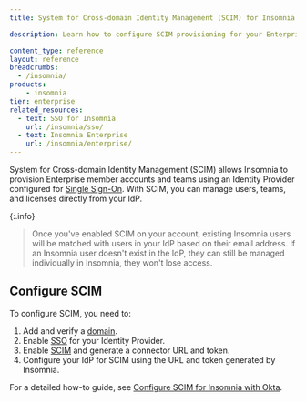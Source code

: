 ```yaml
---
title: System for Cross-domain Identity Management (SCIM) for Insomnia

description: Learn how to configure SCIM provisioning for your Enterprise account.

content_type: reference
layout: reference
breadcrumbs: 
  - /insomnia/
products:
    - insomnia
tier: enterprise
related_resources:
  - text: SSO for Insomnia
    url: /insomnia/sso/
  - text: Insomnia Enterprise
    url: /insomnia/enterprise/
---
```


System for Cross-domain Identity Management (SCIM) allows Insomnia to provision Enterprise member accounts and teams using an Identity Provider configured for [Single Sign-On](/insomnia/sso/). 
With SCIM, you can manage users, teams, and licenses directly from your IdP. 

{:.info}
> Once you've enabled SCIM on your account, existing Insomnia users will be matched with users in your IdP based on their email address. If an Insomnia user doesn't exist in the IdP, they can still be managed individually in Insomnia, they won't lose access.

## Configure SCIM

To configure SCIM, you need to:
1. Add and verify a [domain](https://app.insomnia.rest/app/enterprise/domains/list).
1. Enable [SSO](https://app.insomnia.rest/app/enterprise/sso/list) for your Identity Provider.
1. Enable [SCIM](https://app.insomnia.moe/app/enterprise/scim) and generate a connector URL and token.
1. Configure your IdP for SCIM using the URL and token generated by Insomnia.

For a detailed how-to guide, see [Configure SCIM for Insomnia with Okta](/how-to/configure-scim-for-insomnia-with-okta/).

